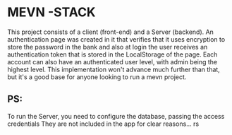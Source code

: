 # MEVN -STACK 

This project consists of a client (front-end) and a Server (backend). An authentication page was created in it that verifies that it uses encryption to store the password in the bank and also at login the user receives an authentication token that is stored in the LocalStorage of the page. Each account can also have an authenticated user level, with admin being the highest level. This implementation won't advance much further than that, but it's a good base for anyone looking to run a mevn project.

## PS: 

To run the Server, you need to configure the database, passing the access credentials
They are not included in the app for clear reasons... rs
